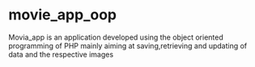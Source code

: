 # movie_app_oop
Movia_app is an application developed using the object oriented programming of PHP mainly aiming at saving,retrieving and updating of data and the respective images
